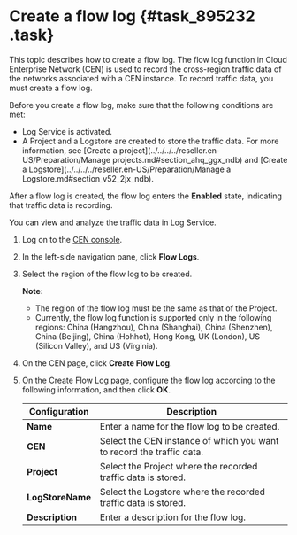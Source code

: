 # Create a flow log {#task_895232 .task}

This topic describes how to create a flow log. The flow log function in Cloud Enterprise Network \(CEN\) is used to record the cross-region traffic data of the networks associated with a CEN instance. To record traffic data, you must create a flow log.

Before you create a flow log, make sure that the following conditions are met:

-   Log Service is activated.
-   A Project and a Logstore are created to store the traffic data. For more information, see [Create a project](../../../../reseller.en-US/Preparation/Manage projects.md#section_ahq_ggx_ndb) and [Create a Logstore](../../../../reseller.en-US/Preparation/Manage a Logstore.md#section_v52_2jx_ndb).

After a flow log is created, the flow log enters the **Enabled** state, indicating that traffic data is recording.

You can view and analyze the traffic data in Log Service.

1.  Log on to the [CEN console](https://partners-intl.console.aliyun.com/#/cbn).
2.  In the left-side navigation pane, click **Flow Logs**.
3.  Select the region of the flow log to be created. 

    **Note:** 

    -   The region of the flow log must be the same as that of the Project.
    -   Currently, the flow log function is supported only in the following regions: China \(Hangzhou\), China \(Shanghai\), China \(Shenzhen\), China \(Beijing\), China \(Hohhot\), Hong Kong, UK \(London\), US \(Silicon Valley\), and US \(Virginia\).
4.  On the CEN page, click **Create Flow Log**.
5.  On the Create Flow Log page, configure the flow log according to the following information, and then click **OK**. 

    |Configuration|Description|
    |-------------|-----------|
    |**Name**|Enter a name for the flow log to be created.|
    |**CEN**|Select the CEN instance of which you want to record the traffic data.|
    |**Project**|Select the Project where the recorded traffic data is stored.|
    |**LogStoreName**|Select the Logstore where the recorded traffic data is stored.|
    |**Description**|Enter a description for the flow log.|



